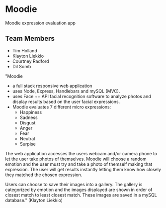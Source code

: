 # Moodie
Moodie expression evaluation app

## Team Members
- Tim Holland
- Klayton Liekkio
- Courtney Radford
- Dil Somb

"Moodie 
 * a full stack responsive web application 
 * uses Node, Express, Handlebars and mySQL (MVC).
 * uses Face ++ API facial recognition software to analyze photos and display results based on the user facial expressions.
 * Moodie evaluates 7 different micro expressions: 
    - Happiness
    - Sadness
    - Disgust
    - Anger
    - Fear
    - Neutral
    - Surpise

The web application accesses the users webcam and/or camera phone to let the user take photos of themselves. Moodie will choose a random emotion and the user must try and take a photo of themself making that expression. The user will get results instantly letting them know how closely they matched the chosen expression.

Users can choose to save their images into a gallery. The gallery is categorized by emotion and the images displayed are shown in order of closest match to least closest match. These images are saved in a mySQL database." (Klayton Liekkio)
